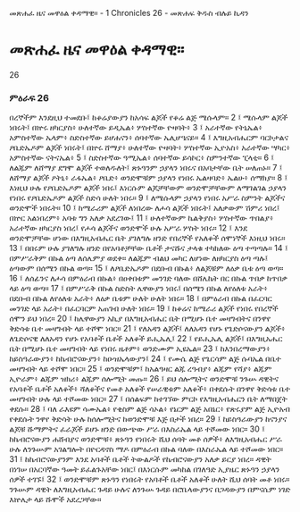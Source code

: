 ﻿
 መጽሐፈ ዜና መዋዕል ቀዳማዊ። - 1 Chronicles 26 - መጽሐፍ ቅዱስ ብሉይ ኪዳን
#  መጽሐፈ ዜና መዋዕል ቀዳማዊ።
26
### ምዕራፍ 26
በረኞችም እንደዚህ ተመደቡ፤ ከቆሬያውያን ከአሳፍ ልጆች የቆሬ ልጅ ሜሱላም።
2 ፤ ሜሱላም ልጆች ነበሩት፤ በኵሩ ዘካርያስ፥ ሁለተኛው ይዲኤል፥ ሦስተኛው ዮዛባት፥
3 ፤ አራተኛው የትኒኤል፥ አምስተኛው ኤላም፥ ስድስተኛው ይሆሐናን፥ ሰባተኛው ኤሊሆዔናይ።
4 ፤ እግዚአብሔርም ባርኮታልና ዖቤድኤዶም ልጆች ነበሩት፤ በኵሩ ሸማያ፥ ሁለተኛው ዮዛባት፥ ሦስተኛው ኢዮአስ፥ አራተኛው ሣካር፥ አምስተኛው ናትናኤል፥
5 ፤ ስድስተኛው ዓሚኤል፥ ሰባተኛው ይሳኮር፥ ስምንተኛው ፒላቲ።
6 ፤ ለልጁም ለሸማያ ደግሞ ልጆች ተወለዱለት፤ ጽኑዓንም ኃያላን ነበሩና በአባታቸው ቤት ሠለጠኑ።
7 ፤ ለሸማያ ልጆች ዖትኒ፥ ራፋኤል፥ ዖቤድ፥ ወንድሞቹም ኃያላን የነበሩ ኤልዛባድ፥ ኤልሁ፥ ሰማክያ።
8 ፤ እነዚህ ሁሉ የዖቤድኤዶም ልጆች ነበሩ፤ እነርሱም ልጆቻቸውም ወንድሞቻቸውም ለማገልገል ኃያላን የነበሩ የዖቤድኤዶም ልጆች ስድሳ ሁለት ነበሩ።
9 ፤ ለሜሱላም ኃያላን የነበሩ አሥራ ስምንት ልጆችና ወንድሞች ነበሩት።
10 ፤ ከሜራሪም ልጆች ለነበረው ለሖሳ ልጆች ነበሩት፤ አለቃውም ሽምሪ ነበረ፤ በኵር አልነበረም፥ አባቱ ግን አለቃ አደረገው፤
11 ፤ ሁለተኛውም ኬልቅያስ፥ ሦስተኛው ጥበልያ፥ አራተኛው ዘካርያስ ነበረ፤ የሖሳ ልጆችና ወንድሞች ሁሉ አሥራ ሦስት ነበሩ።
12 ፤ እንደ ወንድሞቻቸው ሆነው በእግዚአብሔር ቤት ያገለግሉ ዘንድ የበረኞች የአለቆች ሰሞነኞች እነዚህ ነበሩ።
13 ፤ በበሩም ሁሉ ያገለግሉ ዘንድ በየአባቶቻቸው ቤቶች ታናሹና ታላቁ ተካክለው ዕጣ ተጣጣሉ።
14 ፤ በምሥራቅም በኩል ዕጣ ለሰሌምያ ወደቀ። ለልጁም ብልህ መካር ለሆነው ለዘካርያስ ዕጣ ጣሉ፤ ዕጣውም በሰሜን በኩል ወጣ።
15 ፤ ለዖቤድኤዶም በደቡብ በኩል፥ ለልጆቹም ለዕቃ ቤቱ ዕጣ ወጣ።
16 ፤ ለሰፊንና ለሖሳ በምዕራብ በኩል፥ በዐቀበቱም መንገድ ባለው በሸሌኬት በር በኩል ጥበቃ ከጥበቃ ላይ ዕጣ ወጣ።
17 ፤ በምሥራቅ በኩል ስድስት ሌዋውያን ነበሩ፤ በሰሜን በኩል ለየዕለቱ አራት፥ በደቡብ በኩል ለየዕለቱ አራት፥ ለዕቃ ቤቱም ሁለት ሁለት ነበሩ።
18 ፤ በምዕራብ በኩል በፈርባር መንገድ ላይ አራት፥ በፈርባርም አጠገብ ሁለት ነበሩ።
19 ፤ ከቆሬና ከሜራሪ ልጆች የነበሩ የበረኞች ሰሞን ይህ ነበረ።
20 ፤ ከሌዋውያን አኪያ በእግዚአብሔር ቤት በሚሆኑ ቤተ መዛግብትና በንዋየ ቅድሳቱ ቤተ መዛግብት ላይ ተሾሞ ነበር።
21 ፤ የለአዳን ልጆች፤ ለለአዳን የሆኑ የጌድሶናውያን ልጆች፥ ለጌድሶናዊ ለለአዳን የሆኑ የአባቶች ቤቶች አለቆች ይሒኤሊ፤
22 ፤ የይሒኤሊ ልጆች፤ በእግዚአሔር ቤት በሚሆኑ ቤተ መዛግብት ላይ የነበሩ ዜቶም፥ ወንድሙም ኢዩኤል።
23 ፤ ከእንበረማውያን፥ ከይስዓራውያን፥ ከኬብሮናውያን፥ ከዑዝኤላውያን፤
24 ፤ የሙሴ ልጅ የጌርሳም ልጅ ሱባኤል በቤተ መዛግብት ላይ ተሾሞ ነበር።
25 ፤ ወንድሞቹም፤ ከአልዓዛር ልጁ ረዓብያ፥ ልጁም የሻያ፥ ልጁም ኢዮራም፥ ልጁም ዝክሪ፥ ልጁም ሰሎሚት መጡ።
26 ፤ ይህ ሰሎሚትና ወንድሞቹ ንጉሡ ዳዊትና የአባቶች ቤቶች አለቆች፥ ሻለቆችና የመቶ አለቆች የሠራዊቱም አለቆች፥ በቀደሱት በንዋየ ቅድሳቱ ቤተ መዛግብት ሁሉ ላይ ተሾመው ነበር።
27 ፤ በሰልፍም ከተገኘው ምርኮ የእግዚአብሔርን ቤት ለማበጀት ቀደሱ።
28 ፤ ባለ ራእዩም ሳሙኤል፥ የቂስም ልጅ ሳኦል፥ የኔርም ልጅ አበኔር፥ የጽሩያም ልጅ ኢዮአብ የቀደሱት ንዋየ ቅድሳት ሁሉ ከሰሎሚትና ከወንድሞቹ እጅ በታች ነበረ።
29 ፤ ከይስዓራውያን ከናንያና ልጆቹ ሹማምትና ፈራጆች ይሆኑ ዘንድ በውጭው ሥራ በእስራኤል ላይ ተሾመው ነበር።
30 ፤ ከኬብሮናውያን ሐሸብያና ወንድሞቹ፥ ጽኑዓን የነበሩት ሺህ ሰባት መቶ ሰዎች፥ ለእግዚአብሔር ሥራ ሁሉ ለንጉሡም አገልግሎት በዮርዳኖስ ማዶ በምዕራብ በኩል ባለው በእስራኤል ላይ ተሾመው ነበር።
31 ፤ ከኬብሮናውያንም እንደ አባቶች ቤቶች ትውልዶች የኬብሮናውያን አለቃ ይርያ ነበረ። ዳዊት በነገሠ በአርባኛው ዓመት ይፈልጉአቸው ነበር፤ በእነርሱም መካከል በገለዓድ ኢያዜር ጽኑዓን ኃያላን ሰዎች ተገኙ፤
32 ፤ ወንድሞቹም ጽኑዓን የነበሩት የአባቶች ቤቶች አለቆች ሁለት ሺህ ሰባት መቶ ነበሩ። ንጉሡም ዳዊት ለእግዚአብሔር ጉዳይ ሁሉና ለንጉሡ ጉዳይ በሮቤላውያንና በጋዳውያን በምናሴም ነገድ እኵሌታ ላይ ሹሞች አደረጋቸው። 
